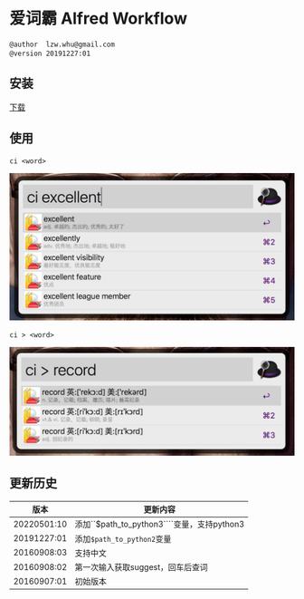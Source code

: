 # 爱词霸 Alfred Workflow

```raw
@author  lzw.whu@gmail.com
@version 20191227:01
```

## 安装

[下载](https://github.com/migege/iciba.alfredworkflow/blob/master/bundle/iciba.alfredworkflow)

## 使用

```
ci <word>
```

![iciba.alfredworkflow](https://raw.githubusercontent.com/migege/iciba.alfredworkflow/master/screenshots/iciba.alfredworkflow.png)

```
ci > <word>
```

![iciba.alfredworkflow](https://raw.githubusercontent.com/migege/iciba.alfredworkflow/master/screenshots/iciba.alfredworkflow.2.png)

## 更新历史

|版本|更新内容|
|----|--------|
|20220501:10|添加``$path_to_python3````变量，支持python3|
|20191227:01|添加```$path_to_python2```变量|
|20160908:03|支持中文|
|20160908:02|第一次输入获取suggest，回车后查词|
|20160907:01|初始版本|
